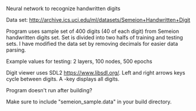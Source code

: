 Neural network to recognize handwritten digits

Data set: http://archive.ics.uci.edu/ml/datasets/Semeion+Handwritten+Digit

Program uses sample set of 400 digits (40 of each digit) from Semeion handwritten digits set. Set is divided into two halfs of training and testing sets. I have modified the data set by removing decimals for easier data parsing.

Example values for testing: 2 layers, 100 nodes, 500 epochs

Digit viewer uses SDL2 https://www.libsdl.org/. Left and right arrows keys cycle between digits. A -key displays all digits.

Program doesn't run after building?

Make sure to include "semeion_sample.data" in your build directory.
